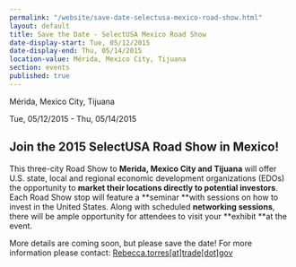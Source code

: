 ```yaml
---
permalink: "/website/save-date-selectusa-mexico-road-show.html"
layout: default
title: Save the Date - SelectUSA Mexico Road Show
date-display-start: Tue, 05/12/2015
date-display-end: Thu, 05/14/2015
location-value: Mérida, Mexico City, Tijuana
section: events
published: true
---
```

 Mérida, Mexico City, Tijuana        

 Tue, 05/12/2015 - Thu, 05/14/2015

## **Join the 2015 SelectUSA Road Show in Mexico!**

This three-city Road Show to **Merida, Mexico City and Tijuana** will offer U.S. state,
local and regional economic development organizations (EDOs) the opportunity
to **market their locations directly to potential investors**. Each Road Show
stop will feature a **seminar **with sessions on how to invest in the United
States. Along with scheduled **networking sessions**, there will be ample
opportunity for attendees to visit your **exhibit **at the event.&nbsp;

More details are coming soon, but please save the date! For more information please contact: [Rebecca.torres[at]trade[dot]gov](/contact/Rebecca.torres/trade/gov)

